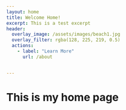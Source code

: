 ```yaml
---
layout: home 
title: Welcome Home!
excerpt: This is a test excerpt
header:
  overlay_image: /assets/images/beach1.jpg
  overlay_filter: rgba(128, 225, 219, 0.5)
  actions:
    - label: "Learn More"
      url: /about


---
```


# This is my home page